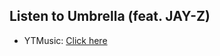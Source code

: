 ## Listen to Umbrella (feat. JAY-Z)
- YTMusic: [Click here](https://music.youtube.com/watch?v=xXD5tltX9Pg)